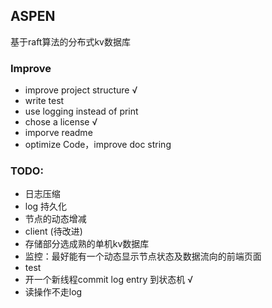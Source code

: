 ## ASPEN
基于raft算法的分布式kv数据库

### Improve
- improve project structure  √
- write test 
- use logging instead of print
- chose a license √
- imporve readme
- optimize Code，improve doc string

### TODO:
- 日志压缩
- log 持久化
- 节点的动态增减
- client  (待改进)
- 存储部分选成熟的单机kv数据库
- 监控：最好能有一个动态显示节点状态及数据流向的前端页面
- test
- 开一个新线程commit log entry 到状态机  √
- 读操作不走log
